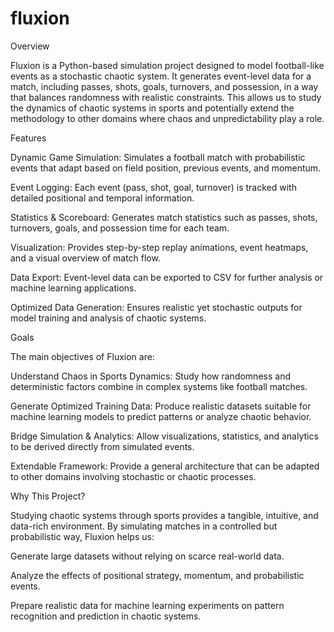 # fluxion

Overview

Fluxion is a Python-based simulation project designed to model football-like events as a stochastic chaotic system. It generates event-level data for a match, including passes, shots, goals, turnovers, and possession, in a way that balances randomness with realistic constraints. This allows us to study the dynamics of chaotic systems in sports and potentially extend the methodology to other domains where chaos and unpredictability play a role.

Features

Dynamic Game Simulation: Simulates a football match with probabilistic events that adapt based on field position, previous events, and momentum.

Event Logging: Each event (pass, shot, goal, turnover) is tracked with detailed positional and temporal information.

Statistics & Scoreboard: Generates match statistics such as passes, shots, turnovers, goals, and possession time for each team.

Visualization: Provides step-by-step replay animations, event heatmaps, and a visual overview of match flow.

Data Export: Event-level data can be exported to CSV for further analysis or machine learning applications.

Optimized Data Generation: Ensures realistic yet stochastic outputs for model training and analysis of chaotic systems.

Goals

The main objectives of Fluxion are:

Understand Chaos in Sports Dynamics: Study how randomness and deterministic factors combine in complex systems like football matches.

Generate Optimized Training Data: Produce realistic datasets suitable for machine learning models to predict patterns or analyze chaotic behavior.

Bridge Simulation & Analytics: Allow visualizations, statistics, and analytics to be derived directly from simulated events.

Extendable Framework: Provide a general architecture that can be adapted to other domains involving stochastic or chaotic processes.

Why This Project?

Studying chaotic systems through sports provides a tangible, intuitive, and data-rich environment. By simulating matches in a controlled but probabilistic way, Fluxion helps us:

Generate large datasets without relying on scarce real-world data.

Analyze the effects of positional strategy, momentum, and probabilistic events.

Prepare realistic data for machine learning experiments on pattern recognition and prediction in chaotic systems.
